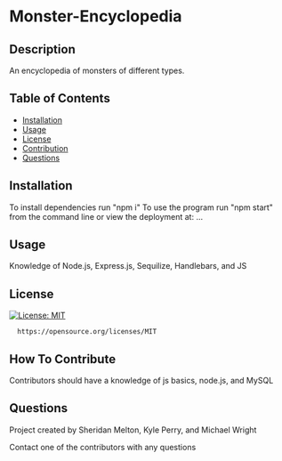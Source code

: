 # Monster-Encyclopedia


  ## Description
  An encyclopedia of monsters of different types.
  
  ## Table of Contents
  - [Installation](#installation)
  - [Usage](#usage)
  - [License](#license)
  - [Contribution](#how-to-contribute)
  - [Questions](#questions)

  ## Installation
  To install dependencies run "npm i"
  To use the program run "npm start" from the command line 
  or view the deployment at: ...

  ## Usage
  Knowledge of Node.js, Express.js, Sequilize, Handlebars, and JS
  

  ## License
  [![License: MIT](https://img.shields.io/badge/License-MIT-yellow.svg)](https://opensource.org/licenses/MIT)
      
      https://opensource.org/licenses/MIT

  ## How To Contribute
  Contributors should have a knowledge of js basics, node.js, and MySQL

  ## Questions
  Project created by Sheridan Melton, Kyle Perry, and Michael Wright
  
  Contact one of the contributors with any questions
